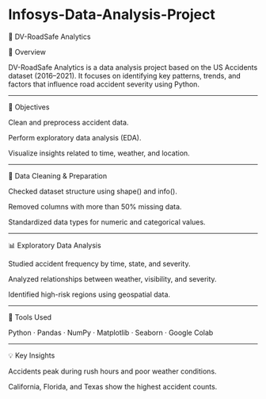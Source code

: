 # Infosys-Data-Analysis-Project
🚗 DV-RoadSafe Analytics

📘 Overview

DV-RoadSafe Analytics is a data analysis project based on the US Accidents dataset (2016–2021). It focuses on identifying key patterns, trends, and factors that influence road accident severity using Python.


---

🎯 Objectives

Clean and preprocess accident data.

Perform exploratory data analysis (EDA).

Visualize insights related to time, weather, and location.



---

🧹 Data Cleaning & Preparation

Checked dataset structure using shape() and info().

Removed columns with more than 50% missing data.

Standardized data types for numeric and categorical values.



---

📊 Exploratory Data Analysis

Studied accident frequency by time, state, and severity.

Analyzed relationships between weather, visibility, and severity.

Identified high-risk regions using geospatial data.



---

🧰 Tools Used

Python · Pandas · NumPy · Matplotlib · Seaborn · Google Colab


---

💡 Key Insights

Accidents peak during rush hours and poor weather conditions.

California, Florida, and Texas show the highest accident counts.


